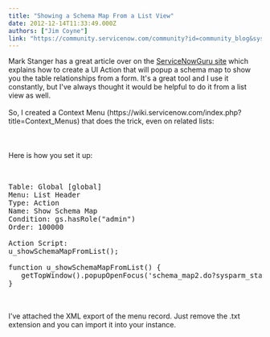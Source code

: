 ```yaml
---
title: "Showing a Schema Map From a List View"
date: 2012-12-14T11:33:49.000Z
authors: ["Jim Coyne"]
link: "https://community.servicenow.com/community?id=community_blog&sys_id=e26e22eddbd0dbc01dcaf3231f9619f9"
---
```

<p>Mark Stanger has a great article over on the <a title="w.servicenowguru.com/system-ui/ui-actions-system-ui/schema-map-any-form" href="http://www.servicenowguru.com/system-ui/ui-actions-system-ui/schema-map-any-form">ServiceNowGuru site</a> which explains how to create a UI Action that will popup a schema map to show you the table relationships from a form. It's a great tool and I use it constantly, but I've always thought it would be helpful to do it from a list view as well.<br /><br />So, I created a Context Menu (https://wiki.servicenow.com/index.php?title=Context_Menus) that does the trick, even on related lists:<br /><br /><img  alt="" class="jive-image" src="9f8561cedb101744e9737a9e0f9619db.iix" /><br /><!--break--><br /><br />Here is how you set it up:<pre __default_attr="plain" __jive_macro_name="code" class="jive_text_macro jive_macro_code"><br /><br />Table: Global [global]<br />Menu: List Header<br />Type: Action<br />Name: Show Schema Map<br />Condition: gs.hasRole("admin")<br />Order: 100000<br /><br />Action Script:<br />u_showSchemaMapFromList();<br /><br />function u_showSchemaMapFromList() {<br />   getTopWindow().popupOpenFocus('schema_map2.do?sysparm_stack=no&amp;sysparm_attributes=table=' + g_list.tableName, 'super_schema', 950, 700, '', false, false);<br />}<br /></pre><br /><br />I've attached the XML export of the menu record. Just remove the .txt extension and you can import it into your instance.</p>